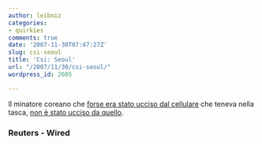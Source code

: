 ```yaml
---
author: leibniz
categories:
- quirkies
comments: true
date: '2007-11-30T07:47:27Z'
slug: csi-seoul
title: 'Csi: Seoul'
url: "/2007/11/30/csi-seoul/"
wordpress_id: 2605

---
```

Il minatore coreano che [forse era stato ucciso dal cellulare](https://today.reuters.it/news/newsArticle.aspx?type=entertainmentNews&storyID=2007-11-29T104406Z_01_ROS935752_RTRIDST_0_OITLR-CELLULARE-ESPLOSO.XML&archived=False) che teneva nella tasca, [non è stato ucciso da quello](https://news.wired.com/dynamic/stories/S/SKOREA_MOBILE_PHONE_EXPLOSION?SITE=WIRE&SECTION=HOME&TEMPLATE=DEFAULT&CTIME=2007-11-29-10-20-09).

### Reuters - Wired 
